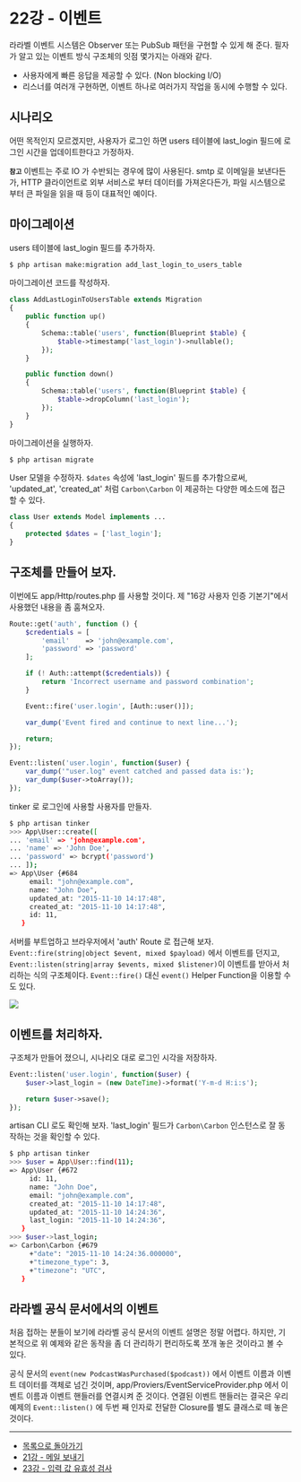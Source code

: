 # 22강 - 이벤트

라라벨 이벤트 시스템은 Observer 또는 PubSub 패턴을 구현할 수 있게 해 준다. 필자가 알고 있는 이벤트 방식 구조체의 잇점 몇가지는 아래와 같다.

- 사용자에게 빠른 응답을 제공할 수 있다. (Non blocking I/O)
- 리스너를 여러개 구현하면, 이벤트 하나로 여러가지 작업을 동시에 수행할 수 있다.

## 시나리오

어떤 목적인지 모르겠지만, 사용자가 로그인 하면 users 테이블에 last_login 필드에 로그인 시간을 업데이트한다고 가정하자.

**`참고`** 이벤트는 주로 IO 가 수반되는 경우에 많이 사용된다. smtp 로 이메일을 보낸다든가, HTTP 클라이언트로 외부 서비스로 부터 데이터를 가져온다든가, 파일 시스템으로부터 큰 파일을 읽을 때 등이 대표적인 예이다.
 
## 마이그레이션

users 테이블에 last_login 필드를 추가하자.

```bash
$ php artisan make:migration add_last_login_to_users_table
```

마이그레이션 코드를 작성하자.

```php
class AddLastLoginToUsersTable extends Migration
{
    public function up()
    {
        Schema::table('users', function(Blueprint $table) {
            $table->timestamp('last_login')->nullable();
        });
    }

    public function down()
    {
        Schema::table('users', function(Blueprint $table) {
            $table->dropColumn('last_login');
        });
    }
}
```

마이그레이션을 실행하자.

```bash
$ php artisan migrate
```

User 모델을 수정하자. `$dates` 속성에 'last_login' 필드를 추가함으로써, 'updated_at', 'created_at' 처럼 `Carbon\Carbon` 이 제공하는 다양한 메소드에 접근할 수 있다.

```php
class User extends Model implements ...
{
    protected $dates = ['last_login'];
}
```

## 구조체를 만들어 보자.

이번에도 app/Http/routes.php 를 사용할 것이다. 제 "16강 사용자 인증 기본기"에서 사용했던 내용을 좀 훔쳐오자. 
 
```php
Route::get('auth', function () {
    $credentials = [
        'email'    => 'john@example.com',
        'password' => 'password'
    ];

    if (! Auth::attempt($credentials)) {
        return 'Incorrect username and password combination';
    }

    Event::fire('user.login', [Auth::user()]);

    var_dump('Event fired and continue to next line...');

    return;
});

Event::listen('user.login', function($user) {
    var_dump('"user.log" event catched and passed data is:');
    var_dump($user->toArray());
});
```

tinker 로 로그인에 사용할 사용자를 만들자.

```bash
$ php artisan tinker
>>> App\User::create([
... 'email' => 'john@example.com',
... 'name' => 'John Doe',
... 'password' => bcrypt('password')
... ]);
=> App\User {#684
     email: "john@example.com",
     name: "John Doe",
     updated_at: "2015-11-10 14:17:48",
     created_at: "2015-11-10 14:17:48",
     id: 11,
   }
```

서버를 부트업하고 브라우저에서 'auth' Route 로 접근해 보자. `Event::fire(string|object $event, mixed $payload)` 에서 이벤트를 던지고, `Event::listen(string|array $events, mixed $listener)`이 이벤트를 받아서 처리하는 식의 구조체이다. `Event::fire()` 대신 `event()` Helper Function을 이용할 수도 있다.

![](./22-events-img-01.png)

## 이벤트를 처리하자.

구조체가 만들어 졌으니, 시나리오 대로 로그인 시각을 저장하자.

```php
Event::listen('user.login', function($user) {
    $user->last_login = (new DateTime)->format('Y-m-d H:i:s');

    return $user->save();
});
```

artisan CLI 로도 확인해 보자. 'last_login' 필드가 `Carbon\Carbon` 인스턴스로 잘 동작하는 것을 확인할 수 있다.

```bash
$ php artisan tinker
>>> $user = App\User::find(11);
=> App\User {#672
     id: 11,
     name: "John Doe",
     email: "john@example.com",
     created_at: "2015-11-10 14:17:48",
     updated_at: "2015-11-10 14:24:36",
     last_login: "2015-11-10 14:24:36",
   }
>>> $user->last_login;
=> Carbon\Carbon {#679
     +"date": "2015-11-10 14:24:36.000000",
     +"timezone_type": 3,
     +"timezone": "UTC",
   }
```

## 라라벨 공식 문서에서의 이벤트

처음 접하는 분들이 보기에 라라벨 공식 문서의 이벤트 설명은 정말 어렵다. 하지만, 기본적으로 위 예제와 같은 동작을 좀 더 관리하기 편리하도록 쪼개 놓은 것이라고 볼 수 있다.

공식 문서의 `event(new PodcastWasPurchased($podcast))` 에서 이벤트 이름과 이벤트 데이터를 객체로 넘긴 것이며, app/Proviers/EventServiceProvider.php 에서 이벤트 이름과 이벤트 핸들러를 연결시켜 준 것이다. 연결된 이벤트 핸들러는 결국은 우리 예제의 `Event::listen()` 에 두번 째 인자로 전달한 Closure를 별도 클래스로 떼 놓은 것이다.
<!--@start-->
---

- [목록으로 돌아가기](../readme.md)
- [21강 - 메일 보내기](21-mail.md)
- [23강 - 입력 값 유효성 검사](23-validation.md)

<!--@end-->